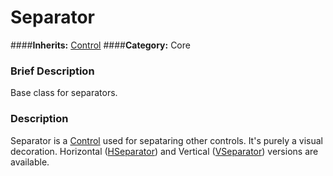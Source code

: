 #  Separator  
####**Inherits:** [Control](class_control)
####**Category:** Core

###  Brief Description  
Base class for separators.

###  Description  
Separator is a [Control](class_control) used for sepataring other controls. It's purely a visual decoration. Horizontal ([HSeparator](class_hseparator)) and Vertical ([VSeparator](class_vseparator)) versions are available.
